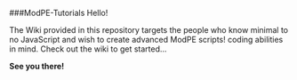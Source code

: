 ###ModPE-Tutorials
Hello!

The Wiki provided in this repository targets the people who know minimal to no JavaScript and wish to create advanced ModPE scripts! coding abilities in mind. Check out the wiki to get started...

**See you there!**
